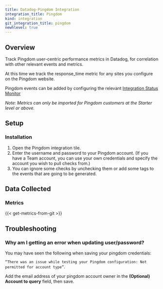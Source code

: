 ```yaml
---
title: Datadog-Pingdom Integration
integration_title: Pingdom
kind: integration
git_integration_title: pingdom
newhlevel: true
---
```


## Overview

Track Pingdom user-centric performance metrics in Datadog, for correlation with other relevant events and metrics.

At this time we track the response_time metric for any sites you configure on the Pingdom website.

Pingdom events can be added by configuring the relevant [Integration Status Monitor](https://app.datadoghq.com/monitors#create/integration)

*Note: Metrics can only be imported for Pingdom customers at the Starter level or above.*

## Setup
### Installation

1.  Open the Pingdom integration tile.
2.  Enter the username and password to your Pingdom account.
    (If you have a Team account, you can use your own credentials and specify the account you wish to pull checks from.)
3.  You can ignore some checks by unchecking them or add some tags to the events that are going to be generated.

## Data Collected
### Metrics

{{< get-metrics-from-git >}}


## Troubleshooting
### Why am I getting an error when updating user/password?
You may have seen the following when saving your pingdom credentials:

`“There was an issue while testing your Pingdom configuration: Not permitted for account type”`.

Add the email address of your pingdom account owner in the **(Optional) Account to query** field, then save.